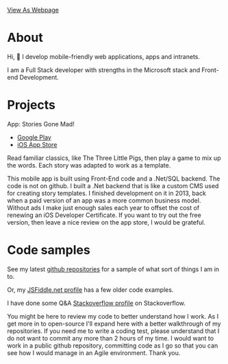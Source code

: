 [View As Webpage](https://bumbleb2na.github.io)

# About
  
Hi, 👋 I develop mobile-friendly web applications, apps and intranets.

I am a Full Stack developer with strengths in the Microsoft stack and Front-end Development.
  
# Projects

App: Stories Gone Mad!
* [Google Play](https://play.google.com/store/apps/details?id=com.BumbleB2na.StoriesGoneMad)
* [iOS App Store](https://apps.apple.com/us/app/stories-gone-mad/id724532866?ls=1)

Read familiar classics, like The Three Little Pigs, then play a game to mix up the words. Each story was adapted to work as a template.

This mobile app is built using Front-End code and a .Net/SQL backend. The code is not on github. I built a .Net backend that is like a custom CMS used for creating story templates. I finished development on it in 2013, back when a paid version of an app was a more common business model. Without ads I make just enough sales each year to offset the cost of renewing an iOS Developer Certificate. If you want to try out the free version, then leave a nice review on the app store, I would be grateful.

# Code samples
See my latest [github repositories](https://github.com/BumbleB2na?tab=repositories) for a sample of what sort of things I am in to.

Or, my [JSFiddle.net profile](https://jsfiddle.net/user/BumbleB2na/fiddles/) has a few older code examples.

I have done some Q&A [Stackoverflow profile](http://stackoverflow.com/users/285714/bumbleb2na) on Stackoverflow.

You might be here to review my code to better understand how I work. As I get more in to open-source I'll expand here with a better walkthrough of my repositories. If you need me to write a coding test, please understand that I do not want to commit any more than 2 hours of my time. I would want to work in a public github repository, committing code as I go so that you can see how I would manage in an Agile environment. Thank you.
